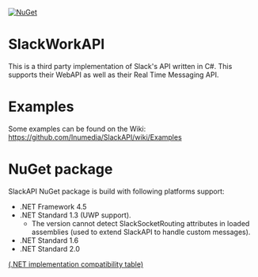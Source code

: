 [![NuGet](https://img.shields.io/nuget/v/SlackWorkAPI.svg)](https://www.nuget.org/packages/SlackWorkAPI/)

# SlackWorkAPI

This is a third party implementation of Slack's API written in C#. This supports their WebAPI as well as their Real Time Messaging API.

# Examples

Some examples can be found on the Wiki: https://github.com/Inumedia/SlackAPI/wiki/Examples

# NuGet package
SlackAPI NuGet package is build with following platforms support:
- .NET Framework 4.5
- .NET Standard 1.3 (UWP support).
  - The version cannot detect SlackSocketRouting attributes in loaded assemblies (used to extend SlackAPI to handle custom messages).
- .NET Standard 1.6
- .NET Standard 2.0

[(.NET implementation compatibility table)](https://docs.microsoft.com/en-us/dotnet/standard/net-standard#net-implementation-support)
